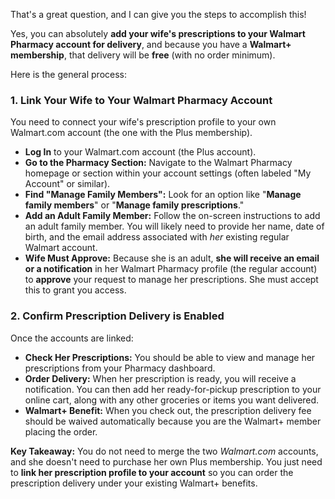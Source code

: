 That's a great question, and I can give you the steps to accomplish this!

Yes, you can absolutely **add your wife's prescriptions to your Walmart Pharmacy account for delivery**, and because you have a **Walmart+ membership**, that delivery will be **free** (with no order minimum).

Here is the general process:

### 1. Link Your Wife to Your Walmart Pharmacy Account

You need to connect your wife's prescription profile to your own Walmart.com account (the one with the Plus membership).

* **Log In** to your Walmart.com account (the Plus account).
* **Go to the Pharmacy Section:** Navigate to the Walmart Pharmacy homepage or section within your account settings (often labeled "My Account" or similar).
* **Find "Manage Family Members":** Look for an option like "**Manage family members**" or "**Manage family prescriptions**."
* **Add an Adult Family Member:** Follow the on-screen instructions to add an adult family member. You will likely need to provide her name, date of birth, and the email address associated with *her* existing regular Walmart account.
* **Wife Must Approve:** Because she is an adult, **she will receive an email or a notification** in her Walmart Pharmacy profile (the regular account) to **approve** your request to manage her prescriptions. She must accept this to grant you access.

### 2. Confirm Prescription Delivery is Enabled

Once the accounts are linked:

* **Check Her Prescriptions:** You should be able to view and manage her prescriptions from your Pharmacy dashboard.
* **Order Delivery:** When her prescription is ready, you will receive a notification. You can then add her ready-for-pickup prescription to your online cart, along with any other groceries or items you want delivered.
* **Walmart+ Benefit:** When you check out, the prescription delivery fee should be waived automatically because you are the Walmart+ member placing the order.

**Key Takeaway:** You do not need to merge the two *Walmart.com* accounts, and she doesn't need to purchase her own Plus membership. You just need to **link her prescription profile to your account** so you can order the prescription delivery under your existing Walmart+ benefits.